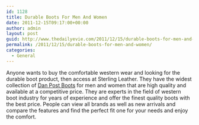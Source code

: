 ```yaml
---
id: 1128
title: Durable Boots For Men And Women
date: 2011-12-15T09:17:00+00:00
author: admin
layout: post
guid: http://www.thedailyevie.com/2011/12/15/durable-boots-for-men-and-women/
permalink: /2011/12/15/durable-boots-for-men-and-women/
categories:
  - General
---
```

Anyone wants to buy the comfortable western wear and looking for the durable boot product, then access at Sterling Leather. They have the widest collection of [Dan Post Boots](http://www.sterlingleather.com/danpostboots.html) for men and women that are high quality and available at a competitive price. They are experts in the field of western boot industry for years of experience and offer the finest quality boots with the best price. People can view all brands as well as new arrivals and compare the features and find the perfect fit one for your needs and enjoy the comfort.